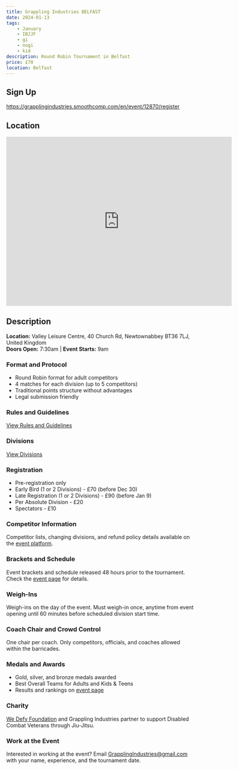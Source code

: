 ```yaml
---
title: Grappling Industries BELFAST
date: 2024-01-13
tags:
    - January
    - IBJJF
    - gi 
    - nogi 
    - kid
description: Round Robin Tournament in Belfast
price: £70
location: Belfast
---
```

## Sign Up
https://grapplingindustries.smoothcomp.com/en/event/12870/register

## Location
<iframe src="https://www.google.com/maps/embed?pb=!1m17!1m12!1m3!1d2307.724808372959!2d-5.932960523186983!3d54.66166977269995!2m3!1f0!2f0!3f0!3m2!1i1024!2i768!4f13.1!3m2!1m1!2zNTTCsDM5JzQyLjAiTiA1wrA1NSc0OS40Ilc!5e0!3m2!1sen!2suk!4v1703088070681!5m2!1sen!2suk" width="600" height="450" style="border:0;" allowfullscreen="" loading="lazy" referrerpolicy="no-referrer-when-downgrade"></iframe>

## Description

**Location:** Valley Leisure Centre, 40 Church Rd, Newtownabbey BT36 7LJ, United Kingdom  
**Doors Open:** 7:30am | **Event Starts:** 9am

### Format and Protocol
- Round Robin format for adult competitors
- 4 matches for each division (up to 5 competitors)
- Traditional points structure without advantages
- Legal submission friendly

### Rules and Guidelines
[View Rules and Guidelines](http://grapplingindustries.com/rules/)

### Divisions
[View Divisions](http://grapplingindustries.com/divisions/)

### Registration
- Pre-registration only
- Early Bird (1 or 2 Divisions) - £70 (before Dec 30)
- Late Registration (1 or 2 Divisions) - £90 (before Jan 9)
- Per Absolute Division - £20
- Spectators - £10

### Competitor Information
Competitor lists, changing divisions, and refund policy details available on the [event platform](https://support.smoothcomp.com/).

### Brackets and Schedule
Event brackets and schedule released 48 hours prior to the tournament. Check the [event page](https://support.smoothcomp.com/) for details.

### Weigh-Ins
Weigh-ins on the day of the event. Must weigh-in once, anytime from event opening until 60 minutes before scheduled division start time.

### Coach Chair and Crowd Control
One chair per coach. Only competitors, officials, and coaches allowed within the barricades.

### Medals and Awards
- Gold, silver, and bronze medals awarded
- Best Overall Teams for Adults and Kids & Teens
- Results and rankings on [event page](http://grapplingindustries.com/rankings/)

### Charity
[We Defy Foundation](http://grapplingindustries.com/charity/) and Grappling Industries partner to support Disabled Combat Veterans through Jiu-Jitsu.

### Work at the Event
Interested in working at the event? Email GrapplingIndustries@gmail.com with your name, experience, and the tournament date.
